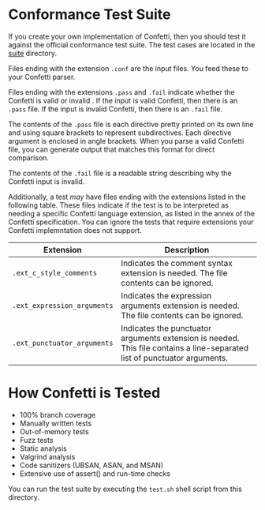 # Conformance Test Suite

If you create your own implementation of Confetti, then you should test it against the official conformance test suite.
The test cases are located in the [suite](suite/) directory.

Files ending with the extension `.conf` are the input files.
You feed these to your Confetti parser.

Files ending with the extensions `.pass` and `.fail` indicate whether the Confetti is valid or invalid .
If the input is valid Confetti, then there is an `.pass` file.
If the input is invalid Confetti, then there is an `.fail` file.

The contents of the `.pass` file is each directive pretty printed on its own line and using square brackets to represent subdirectives.
Each directive argument is enclosed in angle brackets.
When you parse a valid Confetti file, you can generate output that matches this format for direct comparison.

The contents of the `.fail` file is a readable string describing why the Confetti input is invalid.

Additionally, a test _may_ have files ending with the extensions listed in the following table.
These files indicate if the test is to be interpreted as needing a specific Confetti language extension, as listed in the annex of the Confetti specification.
You can ignore the tests that require extensions your Confetti implemntation does not support.

| Extension | Description
| --- | --- |
| `.ext_c_style_comments` | Indicates the comment syntax extension is needed. The file contents can be ignored. |
| `.ext_expression_arguments` | Indicates the expression arguments extension is needed. The file contents can be ignored. |
| `.ext_punctuator_arguments` | Indicates the punctuator arguments extension is needed. This file contains a line-separated list of punctuator arguments. |

# How Confetti is Tested

* 100% branch coverage
* Manually written tests
* Out-of-memory tests
* Fuzz tests
* Static analysis
* Valgrind analysis
* Code sanitizers (UBSAN, ASAN, and MSAN)
* Extensive use of assert() and run-time checks

You can run the test suite by executing the `test.sh` shell script from this directory.
